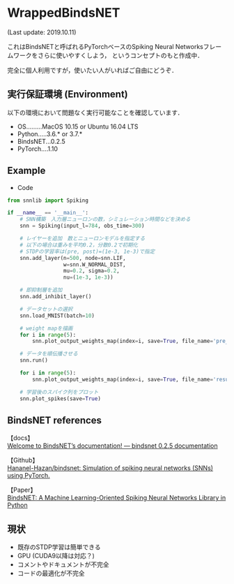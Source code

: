# WrappedBindsNET
(Last update: 2019.10.11)  
  
これはBindsNETと呼ばれるPyTorchベースのSpiking Neural Networksフレームワークをさらに使いやすくしよう，
というコンセプトのもと作成中．  

完全に個人利用ですが，使いたい人がいればご自由にどうぞ．

## 実行保証環境 (Environment)
以下の環境において問題なく実行可能なことを確認しています．  

* OS.........MacOS 10.15 or Ubuntu 16.04 LTS
* Python.....3.6.* or 3.7.*
* BindsNET...0.2.5
* PyTorch....1.10

## Example
* Code
```python
from snnlib import Spiking

if __name__ == '__main__':
    # SNN構築　入力層ニューロンの数，シミュレーション時間などを決める
    snn = Spiking(input_l=784, obs_time=300)

    # レイヤーを追加　数とニューロンモデルを指定する
    # 以下の場合は重みを平均0.2，分散0.2で初期化
    # STDPの学習率は(pre, post)=(1e-3, 1e-3)で指定
    snn.add_layer(n=500, node=snn.LIF,
                  w=snn.W_NORMAL_DIST,
                  mu=0.2, sigma=0.2,
                  nu=(1e-3, 1e-3))

    # 即抑制層を追加
    snn.add_inhibit_layer()

    # データセットの選択
    snn.load_MNIST(batch=10)

    # weight mapを描画
    for i in range(5):
        snn.plot_output_weights_map(index=i, save=True, file_name='pre_wmp_'+str(i)+'.png')

    # データを順伝播させる
    snn.run()

    for i in range(5):
        snn.plot_output_weights_map(index=i, save=True, file_name='result_wmp_'+str(i)+'.png')

    # 学習後のスパイク列をプロット
    snn.plot_spikes(save=True)

```

## BindsNET references
【docs】  
 [Welcome to BindsNET’s documentation! &mdash; bindsnet 0.2.5 documentation](https://bindsnet-docs.readthedocs.io)  
 
【Github】  
[Hananel-Hazan/bindsnet: Simulation of spiking neural networks (SNNs) using PyTorch.](https://github.com/Hananel-Hazan/bindsnet)  

【Paper】  
[BindsNET: A Machine Learning-Oriented Spiking Neural Networks Library in Python](https://www.frontiersin.org/articles/10.3389/fninf.2018.00089/full)

## 現状
* 既存のSTDP学習は簡単できる
* GPU (CUDA9以降は対応？)
* コメントやドキュメントが不完全
* コードの最適化が不完全

